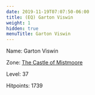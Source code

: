 ```yaml
---
date: 2019-11-19T07:07:50-06:00
title: (EQ) Garton Viswin
weight: 1
hidden: true
menuTitle: Garton Viswin
---
```


Name: Garton Viswin


Zone: [The Castle of Mistmoore](/en/eq/exploration/the_castle_of_mistmoore)

Level: 37

Hitpoints: 1739